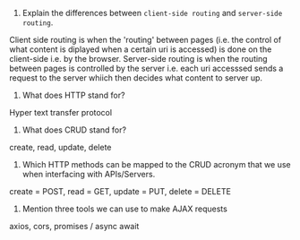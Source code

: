 1.  Explain the differences between `client-side routing` and `server-side routing`.

Client side routing is when the 'routing' between pages (i.e. the control of what content is diplayed when a certain uri is accessed) is done on the client-side i.e. by the browser. Server-side routing is when the routing between pages is controlled by the server i.e. each uri accesssed sends a request to the server whiich then decides what content to server up.

1.  What does HTTP stand for?

Hyper text transfer protocol

1.  What does CRUD stand for?

create, read, update, delete

1.  Which HTTP methods can be mapped to the CRUD acronym that we use when interfacing with APIs/Servers.

create = POST, read = GET, update = PUT, delete = DELETE 

1.  Mention three tools we can use to make AJAX requests

axios, cors, promises / async await 